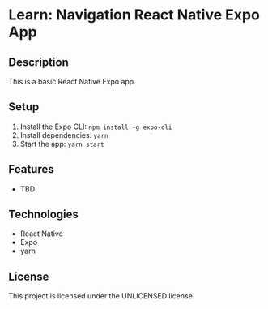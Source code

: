 # Learn: Navigation React Native Expo App

## Description

This is a basic React Native Expo app.

## Setup

1. Install the Expo CLI: `npm install -g expo-cli`
2. Install dependencies: `yarn`
3. Start the app: `yarn start`

## Features

- TBD

## Technologies

- React Native
- Expo
- yarn

## License

This project is licensed under the UNLICENSED license.
